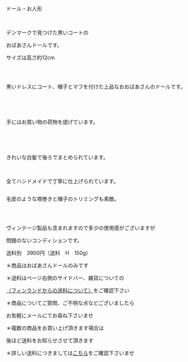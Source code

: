 <link rel="stylesheet" type="text/css" href="/assets/css/styles.css">

ドール・お人形

 

デンマークで見つけた黒いコートの

おばあさんドールです。

サイズは高さ約12cm

<img alt="" src="http://blog.cnobi.jp/v1/blog/user/71e35865e9e62f3f9d70420d6124d2ab/1434971851"/>
 

   

黒いドレスにコート、帽子とマフを付けた上品なおおばあさんのドールです。

   <img alt="" src="http://blog.cnobi.jp/v1/blog/user/71e35865e9e62f3f9d70420d6124d2ab/1434971852"/>
 

    

手にはお買い物の荷物を提げています。

  <img alt="" src="http://blog.cnobi.jp/v1/blog/user/71e35865e9e62f3f9d70420d6124d2ab/1434971853"/>
 

   

きれいな白髪で後ろでまとめられています。

   <img alt="" src="http://blog.cnobi.jp/v1/blog/user/71e35865e9e62f3f9d70420d6124d2ab/1434971854"/>
 

全てハンドメイドで丁寧に仕上げられています。

<img alt="" src="http://blog.cnobi.jp/v1/blog/user/71e35865e9e62f3f9d70420d6124d2ab/1434971855"/>
 

毛皮のような襟巻きと帽子のトリミングも素敵。

<img alt="" src="http://blog.cnobi.jp/v1/blog/user/71e35865e9e62f3f9d70420d6124d2ab/1434971856"/>
 

    

ヴィンテージ製品も含まれますので多少の使用感がございますが

問題のないコンディションです。

送料別　3900円（送料　H　150g）

＊商品はおばあさんドールのみです

＊送料はページ右側のサイドバー、雑貨についての

[〈フィンランドからの送料について〉](https://dkzakka.github.io/2005/03/31/雑貨について.html)をご確認下さい

＊商品についてご質問、ご不明な点などございましたら

お気軽にメールにてお尋ね下さいませ

＊複数の商品をお買い上げ頂きます場合は 

後ほど送料をお知らせさせて頂きます

＊詳しい送料につきましては[こちら](http://dkzakka.blog.shinobi.jp/Entry/3385/)をご確認下さいませ